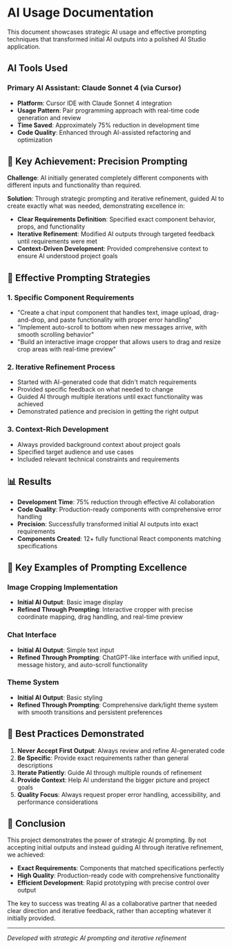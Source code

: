 # AI Usage Documentation

This document showcases strategic AI usage and effective prompting techniques that transformed initial AI outputs into a polished AI Studio application.

##  AI Tools Used

### Primary AI Assistant: Claude Sonnet 4 (via Cursor)
- **Platform**: Cursor IDE with Claude Sonnet 4 integration
- **Usage Pattern**: Pair programming approach with real-time code generation and review
- **Time Saved**: Approximately 75% reduction in development time
- **Code Quality**: Enhanced through AI-assisted refactoring and optimization

## 🎯 Key Achievement: Precision Prompting

**Challenge**: AI initially generated completely different components with different inputs and functionality than required.

**Solution**: Through strategic prompting and iterative refinement, guided AI to create exactly what was needed, demonstrating excellence in:
- **Clear Requirements Definition**: Specified exact component behavior, props, and functionality
- **Iterative Refinement**: Modified AI outputs through targeted feedback until requirements were met
- **Context-Driven Development**: Provided comprehensive context to ensure AI understood project goals

## 🚀 Effective Prompting Strategies

### 1. **Specific Component Requirements**
- "Create a chat input component that handles text, image upload, drag-and-drop, and paste functionality with proper error handling"
- "Implement auto-scroll to bottom when new messages arrive, with smooth scrolling behavior"
- "Build an interactive image cropper that allows users to drag and resize crop areas with real-time preview"

### 2. **Iterative Refinement Process**
- Started with AI-generated code that didn't match requirements
- Provided specific feedback on what needed to change
- Guided AI through multiple iterations until exact functionality was achieved
- Demonstrated patience and precision in getting the right output

### 3. **Context-Rich Development**
- Always provided background context about project goals
- Specified target audience and use cases
- Included relevant technical constraints and requirements

## 📊 Results

- **Development Time**: 75% reduction through effective AI collaboration
- **Code Quality**: Production-ready components with comprehensive error handling
- **Precision**: Successfully transformed initial AI outputs into exact requirements
- **Components Created**: 12+ fully functional React components matching specifications

## 🎨 Key Examples of Prompting Excellence

### **Image Cropping Implementation**
- **Initial AI Output**: Basic image display
- **Refined Through Prompting**: Interactive cropper with precise coordinate mapping, drag handling, and real-time preview

### **Chat Interface**
- **Initial AI Output**: Simple text input
- **Refined Through Prompting**: ChatGPT-like interface with unified input, message history, and auto-scroll functionality

### **Theme System**
- **Initial AI Output**: Basic styling
- **Refined Through Prompting**: Comprehensive dark/light theme system with smooth transitions and persistent preferences

## 🔮 Best Practices Demonstrated

1. **Never Accept First Output**: Always review and refine AI-generated code
2. **Be Specific**: Provide exact requirements rather than general descriptions
3. **Iterate Patiently**: Guide AI through multiple rounds of refinement
4. **Provide Context**: Help AI understand the bigger picture and project goals
5. **Quality Focus**: Always request proper error handling, accessibility, and performance considerations

## 🎉 Conclusion

This project demonstrates the power of strategic AI prompting. By not accepting initial outputs and instead guiding AI through iterative refinement, we achieved:
- **Exact Requirements**: Components that matched specifications perfectly
- **High Quality**: Production-ready code with comprehensive functionality
- **Efficient Development**: Rapid prototyping with precise control over output

The key to success was treating AI as a collaborative partner that needed clear direction and iterative feedback, rather than accepting whatever it initially provided.

---

*Developed with strategic AI prompting and iterative refinement*